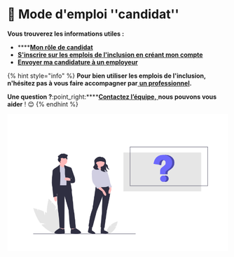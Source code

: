 # 📗 Mode d'emploi ''candidat''

**Vous trouverez les informations utiles :**

* ****[**Mon rôle de candidat**](fonctionnalites-candidat.md)
* ****[**S'inscrire sur les emplois de l'inclusion en créant mon compte**](inscription-candidat.md)****
* ****[**Envoyer ma candidature à un employeur**](envoyer-candidature.md)****

{% hint style="info" %}
**Pour bien utiliser les emplois de l'inclusion, n'hésitez pas à vous faire accompagner par**[ **un professionnel**](../pourquoi-une-plateforme-de-linclusion/qui-sont-les-differents-prescripteurs/prescripteur-habilite.md#liste-des-prescripteurs-habilites-au-national)**.**

**Une question ?**:point\_right:****[**Contactez l’équipe,** ](https://assistance.inclusion.beta.gouv.fr)**nous pouvons vous aider** ! :blush:&#x20;
{% endhint %}

![](../.gitbook/assets/capture-de-cran-2020-06-26-a-17.24.07.png)
